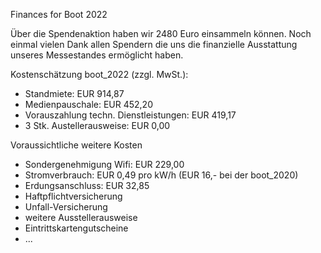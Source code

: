 Finances for Boot 2022

Über die Spendenaktion haben wir 2480 Euro einsammeln können. Noch einmal vielen Dank allen Spendern die uns die finanzielle Ausstattung unseres Messestandes ermöglicht haben.

Kostenschätzung boot_2022 (zzgl. MwSt.):
- Standmiete: EUR 914,87
- Medienpauschale: EUR 452,20
- Vorauszahlung techn. Dienstleistungen: EUR 419,17
- 3 Stk. Austellerausweise: EUR 0,00

Voraussichtliche weitere Kosten
- Sondergenehmigung Wifi: EUR 229,00
- Stromverbrauch: EUR 0,49 pro kW/h (EUR 16,- bei der boot_2020)
- Erdungsanschluss: EUR 32,85
- Haftpflichtversicherung
- Unfall-Versicherung
- weitere Ausstellerausweise
- Eintrittskartengutscheine
- ...
